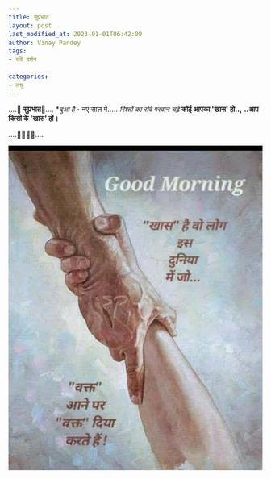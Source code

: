```yaml
---
title: सुप्रभात
layout: post
last_modified_at: 2023-01-01T06:42:00
author: Vinay Pandey
tags:
- रवि दर्शन

categories:
- लघु
---
```

....🙏 **सुप्रभात**🙏....
**दुआ है* - नए साल में.....
*रिश्तों का रवि परवान चढ़े*
**कोई आपका 'खास' हो..,**
**..आप किसी के 'खास' हों।** 

  ....🌷🌷🌷🌷....


![IMG-20230101-WA0006.jpg](/images/IMG-20230101-WA0006.jpg)


